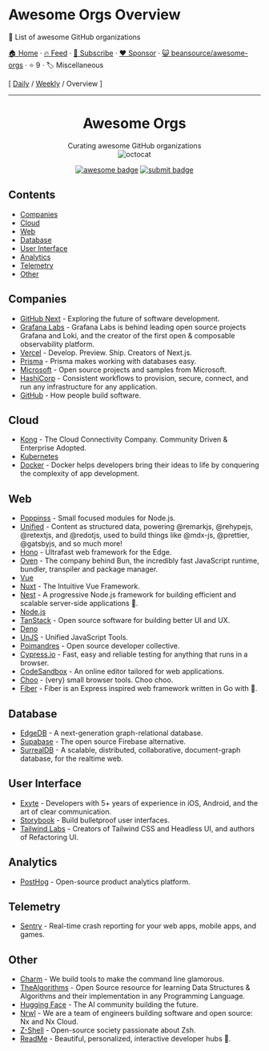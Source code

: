 # Awesome Orgs Overview

🥰 List of awesome GitHub organizations

[🏠 Home](/README.md) · [🔥 Feed](https://www.trackawesomelist.com/beansource/awesome-orgs/rss.xml) · [📮 Subscribe](https://trackawesomelist.us17.list-manage.com/subscribe?u=d2f0117aa829c83a63ec63c2f&id=36a103854c) · [❤️  Sponsor](https://github.com/sponsors/theowenyoung) · [😺 beansource/awesome-orgs](https://github.com/beansource/awesome-orgs) · ⭐ 9 · 🏷️ Miscellaneous

[ [Daily](/content/beansource/awesome-orgs/README.md) / [Weekly](/content/beansource/awesome-orgs/week/README.md) / Overview ]

---

<div align="center">

# Awesome Orgs

Curating awesome GitHub organizations\
![octocat](https://github.githubassets.com/images/icons/emoji/hearts_around.png)

[![awesome badge](https://img.shields.io/badge/-awesome-black?logo=awesome-lists)](https://awesome.re)
[![submit badge](https://img.shields.io/badge/-submit%20an%20org-black?logo=stackblitz)](https://github.com/beansource/awesome-orgs/issues/new?assignees=eric-hc%2Cswand0g\&labels=new+org\&template=new-org.yaml\&title=new+org%3A+)

</div>

## Contents

<!-- @toc -->

*   [Companies](#companies)
*   [Cloud](#cloud)
*   [Web](#web)
*   [Database](#database)
*   [User Interface](#user-interface)
*   [Analytics](#analytics)
*   [Telemetry](#telemetry)
*   [Other](#other)

## Companies

<!-- @companies -->

*   [GitHub Next](https://github.com/githubnext) - Exploring the future of software development.
*   [Grafana Labs](https://github.com/grafana) - Grafana Labs is behind leading open source projects Grafana and Loki, and the creator of the first open & composable observability platform.
*   [Vercel](https://github.com/vercel) - Develop. Preview. Ship. Creators of Next.js.
*   [Prisma](https://github.com/prisma) - Prisma makes working with databases easy.
*   [Microsoft](https://github.com/microsoft) - Open source projects and samples from Microsoft.
*   [HashiCorp](https://github.com/hashicorp) - Consistent workflows to provision, secure, connect, and run any infrastructure for any application.
*   [GitHub](https://github.com/github) - How people build software.

## Cloud

<!-- @cloud -->

*   [Kong](https://github.com/Kong) - The Cloud Connectivity Company. Community Driven & Enterprise Adopted.
*   [Kubernetes](https://github.com/kubernetes)
*   [Docker](https://github.com/docker) - Docker helps developers bring their ideas to life by conquering the complexity of app development.

## Web

<!-- @web -->

*   [Poppinss](https://github.com/poppinss) - Small focused modules for Node.js.
*   [Unified](https://github.com/unifiedjs) - Content as structured data, powering @remarkjs, @rehypejs, @retextjs, and @redotjs, used to build things like @mdx-js, @prettier, @gatsbyjs, and so much more!
*   [Hono](https://github.com/honojs) - Ultrafast web framework for the Edge.
*   [Oven](https://github.com/oven-sh) - The company behind Bun, the incredibly fast JavaScript runtime, bundler, transpiler and package manager.
*   [Vue](https://github.com/vuejs)
*   [Nuxt](https://github.com/nuxt) - The Intuitive Vue Framework.
*   [Nest](https://github.com/nestjs) - A progressive Node.js framework for building efficient and scalable server-side applications 🚀.
*   [Node.js](https://github.com/nodejs)
*   [TanStack](https://github.com/TanStack) - Open source software for building better UI and UX.
*   [Deno](https://github.com/denoland)
*   [UnJS](https://github.com/unjs) - Unified JavaScript Tools.
*   [Poimandres](https://github.com/pmndrs) - Open source developer collective.
*   [Cypress.io](https://github.com/cypress-io) - Fast, easy and reliable testing for anything that runs in a browser.
*   [CodeSandbox](https://github.com/codesandbox) - An online editor tailored for web applications.
*   [Choo](https://github.com/choojs) - (very) small browser tools. Choo choo.
*   [Fiber](https://github.com/gofiber) - Fiber is an Express inspired web framework written in Go with 💖.

## Database

<!-- @database -->

*   [EdgeDB](https://github.com/edgedb) - A next-generation graph-relational database.
*   [Supabase](https://github.com/supabase) - The open source Firebase alternative.
*   [SurrealDB](https://github.com/surrealdb) - A scalable, distributed, collaborative, document-graph database, for the realtime web.

## User Interface

<!-- @user-interface -->

*   [Exyte](https://github.com/exyte) - Developers with 5+ years of experience in iOS, Android, and the art of clear communication.
*   [Storybook](https://github.com/storybookjs) - Build bulletproof user interfaces.
*   [Tailwind Labs](https://github.com/tailwindlabs) - Creators of Tailwind CSS and Headless UI, and authors of Refactoring UI.

## Analytics

<!-- @analytics -->

*   [PostHog](https://github.com/PostHog) - Open-source product analytics platform.

## Telemetry

<!-- @telemetry -->

*   [Sentry](https://github.com/getsentry) - Real-time crash reporting for your web apps, mobile apps, and games.

## Other

<!-- @other -->

*   [Charm](https://github.com/charmbracelet) - We build tools to make the command line glamorous.
*   [TheAlgorithms](https://github.com/thealgorithms) - Open Source resource for learning Data Structures & Algorithms and their implementation in any Programming Language.
*   [Hugging Face](https://github.com/huggingface) - The AI community building the future.
*   [Nrwl](https://github.com/nrwl) - We are a team of engineers building software and open source: Nx and Nx Cloud.
*   [Z-Shell](https://github.com/z-shell) - Open-source society passionate about Zsh.
*   [ReadMe](https://github.com/readmeio) - Beautiful, personalized, interactive developer hubs 🦉.

